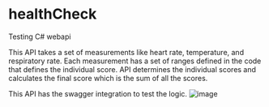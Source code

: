 # healthCheck
Testing C# webapi

This API takes a set of measurements like heart rate, temperature, and respiratory rate. Each measurement has a set of ranges defined in the code that defines the individual score.
API determines the individual scores and calculates the final score which is the sum of all the scores.

This API has the swagger integration to test the logic.
![image](https://github.com/Soumya117/healthCheck/assets/4094696/08fef40c-f464-48c7-9872-8847d21a0dc8)
